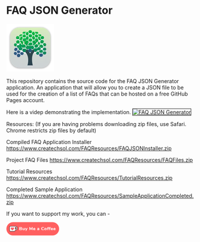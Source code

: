 # FAQ JSON Generator

![image-20240212133918498](Images/image-20240212133918498.png)

This repository contains the source code for the FAQ JSON Generator application.  An application that will allow you to create a JSON file to be used for the creation of a list of FAQs that can be hosted on a free GitHub Pages account.

Here is a videp demonstrating the implementation.
<a href="http://www.youtube.com/watch?feature=player_embedded&v=5koCT6h-EAY
" target="_blank"><img src="http://img.youtube.com/vi/5koCT6h-EAY/0.jpg" 
alt="FAQ JSON Generator" width="480" height="360" border="1" /></a>

Resources: (If you are having problems downloading zip files, use Safari.  Chrome restricts zip files by default)

Compiled FAQ Application Installer
   https://www.createchsol.com/FAQResources/FAQJSONInstaller.zip

Project FAQ Files
   https://www.createchsol.com/FAQResources/FAQFiles.zip

Tutorial Resources
   https://www.createchsol.com/FAQResources/TutorialResources.zip

Completed Sample Application
   https://www.createchsol.com/FAQResources/SampleApplicationCompleted.zip



If you want to support my work, you can - </br>

<a href='https://ko-fi.com/Z8Z22WRVG' target='_blank'><img height='36' style='border:0px;height:36px;' src='Images/kofi3.png' border='0' alt='Buy Me a Coffee at ko-fi.com' /></a>

